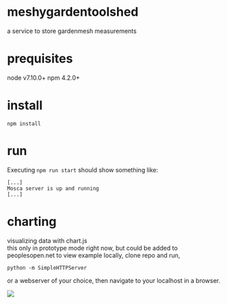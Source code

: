 # meshygardentoolshed
a service to store gardenmesh measurements

# prequisites
node v7.10.0+
npm 4.2.0+

# install
```npm install```

# run
Executing ```npm run start``` should show something like:

```
[...]
Mosca server is up and running
[...]
```

# charting
visualizing data with chart.js  
this only in prototype mode right now, but could be added to peoplesopen.net
to view example locally, clone repo and run,
```
python -m SimpleHTTPServer
```
or a webserver of your choice, then navigate to your localhost in a browser.

<img src="https://github.com/sudomesh/meshygardentoolshed/raw/master/tempchart.png"></td>

